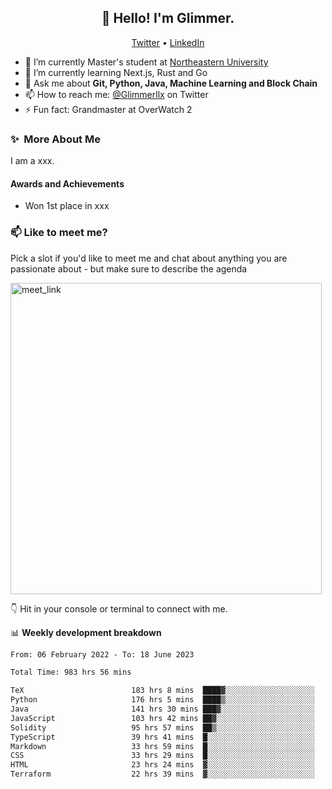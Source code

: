 <h2 align="center">👋 Hello! I'm Glimmer.</h2>
<p align="center">
  <a href="https://twitter.com/glimmerllx">Twitter</a> •
  <a href="https://www.linkedin.com/in/glimmer0x/">LinkedIn</a>
</p>


- 🔭 I’m currently Master's student at [Northeastern University](https://www.northeastern.edu/)
- 🌱 I’m currently learning Next.js, Rust and Go
- 💬 Ask me about **Git, Python, Java, Machine Learning and Block Chain**
- 📫 How to reach me: [@Glimmerllx](https://twitter.com/glimmerllx) on Twitter
- ⚡ Fun fact: Grandmaster at OverWatch 2


### ✨&nbsp; More About Me
I am a xxx.

#### Awards and Achievements
- Won 1st place in xxx

### 📫 Like to meet me?

Pick a slot if you'd like to meet me and chat about anything you are passionate about - but make sure to describe the agenda

<a href="https://calendly.com/liangxi/30min" target="_blank"><img width="498" alt="meet_link" src="https://user-images.githubusercontent.com/15426564/144297439-f530f383-e73e-41e0-9914-a9b7d3f432e5.png"></a>

👇 Hit in your console or terminal to connect with me.

📊 **Weekly development breakdown**
<!--START_SECTION:waka-->

```txt
From: 06 February 2022 - To: 18 June 2023

Total Time: 983 hrs 56 mins

TeX                        183 hrs 8 mins  ████▓░░░░░░░░░░░░░░░░░░░░   18.61 %
Python                     176 hrs 5 mins  ████▒░░░░░░░░░░░░░░░░░░░░   17.90 %
Java                       141 hrs 30 mins ███▓░░░░░░░░░░░░░░░░░░░░░   14.38 %
JavaScript                 103 hrs 42 mins ██▓░░░░░░░░░░░░░░░░░░░░░░   10.54 %
Solidity                   95 hrs 57 mins  ██▒░░░░░░░░░░░░░░░░░░░░░░   09.75 %
TypeScript                 39 hrs 41 mins  █░░░░░░░░░░░░░░░░░░░░░░░░   04.03 %
Markdown                   33 hrs 59 mins  █░░░░░░░░░░░░░░░░░░░░░░░░   03.46 %
CSS                        33 hrs 29 mins  █░░░░░░░░░░░░░░░░░░░░░░░░   03.40 %
HTML                       23 hrs 24 mins  ▓░░░░░░░░░░░░░░░░░░░░░░░░   02.38 %
Terraform                  22 hrs 39 mins  ▓░░░░░░░░░░░░░░░░░░░░░░░░   02.30 %
```

<!--END_SECTION:waka-->
